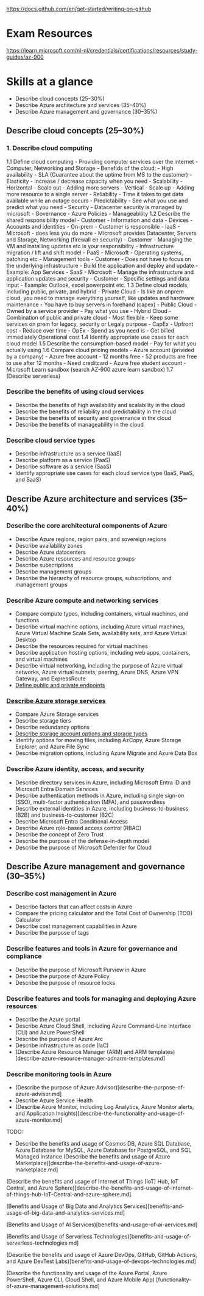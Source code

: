https://docs.github.com/en/get-started/writing-on-github

# Exam Resources

https://learn.microsoft.com/nl-nl/credentials/certifications/resources/study-guides/az-900

# Skills at a glance

- Describe cloud concepts (25–30%)
- Describe Azure architecture and services (35–40%)
- Describe Azure management and governance (30–35%)

## Describe cloud concepts (25–30%)

### 1. Describe cloud computing

1.1 Define cloud computing
    - Providing computer services over the internet
    - Computer, Networking and Storage
    - Benefids of the cloud:
        - High availability
            - SLA (Guarantee about the uptime from MS to the customer)
        - Elasticity
            - Increase / decrease capacity when you need 
        - Scalability
            - Horizontal 
                - Scale out
                - Adding more servers
            - Vertical
                - Scale up
                - Adding more resource to a single server
        - Reliability
            - Time it takes to get data available while an outage occurs 
        - Predictability
            - See what you use and predict what you need
        - Security
            - Datacenter security is managed by microsoft
        - Governance
            - Azure Policies
        - Manageability
1.2 Describe the shared responsibility model
    - Customer
        - Information and data
        - Devices
        - Accounts and identities
    - On-prem
        - Customer is responsible
    - IaaS
        - Microsoft 
            - does less you do more
            - Microsoft provides Datacenter, Servers and Storage, Networking (firewall en security)
        - Customer
            - Managing the VM and installing updates etc is your responsibility
        - Infrastructure migration / lift and shift model
    - PaaS
        - Microsoft
            - Operating systems, patching etc
            - Management tools
        - Customer
            - Does not have to focus on the underlying infrastructure
            - Build the application and deploy and update
        - Example: App Services
    - SaaS
        - Microsoft
            - Manage the infrastructure and application updates and security
        - Customer
            - Specific settings and data input
        - Example: Outlook, excel powerpoint etc.
1.3 Define cloud models, including public, private, and hybrid
    - Private Cloud
        - Is like an onprem cloud, you need to manage everything yourself, like updates and hardware maintenance
        - You have to buy servers in forehand (capex)
    - Public Cloud
        - Owned by a service provider
        - Pay what you use
    - Hybrid Cloud
        - Combination of public and private cloud
        - Most flexible
    - Keep some services on prem for legacy, security or Legaly purpose
    - CapEx
        - Upfront cost
        - Reduce over time
    - OpEx
        - Spend as you need is
        - Get billed immediately
    Operational cost
1.4 Identify appropriate use cases for each cloud model
1.5 Describe the consumption-based model
    - Pay for what you actually using
1.6 Compare cloud pricing models
    - Azure account (privided by a company)
    - Azure free account
        - 12 months free
        - 52 products are free to use after 12 months
        - Need creditcard
    - Azure free student account
    - Microsoft Learn sandbox (search AZ-900 azure learn sandbox)
1.7 (Describe serverless)

### Describe the benefits of using cloud services

- Describe the benefits of high availability and scalability in the cloud
- Describe the benefits of reliability and predictability in the cloud
- Describe the benefits of security and governance in the cloud
- Describe the benefits of manageability in the cloud

### Describe cloud service types

- Describe infrastructure as a service (IaaS)
- Describe platform as a service (PaaS)
- Describe software as a service (SaaS)
- Identify appropriate use cases for each cloud service type (IaaS, PaaS, and SaaS)

## Describe Azure architecture and services (35–40%)

### Describe the core architectural components of Azure

- Describe Azure regions, region pairs, and sovereign regions
- Describe availability zones
- Describe Azure datacenters
- Describe Azure resources and resource groups
- Describe subscriptions
- Describe management groups
- Describe the hierarchy of resource groups, subscriptions, and management groups

### Describe Azure compute and networking services

- Compare compute types, including containers, virtual machines, and functions
- Describe virtual machine options, including Azure virtual machines, Azure Virtual Machine Scale Sets, availability sets, and Azure Virtual Desktop
- Describe the resources required for virtual machines
- Describe application hosting options, including web apps, containers, and virtual machines
- Describe virtual networking, including the purpose of Azure virtual networks, Azure virtual subnets, peering, Azure DNS, Azure VPN Gateway, and ExpressRoute
- [Define public and private endpoints](define-public-and-private-endpoints.md)

### [Describe Azure storage services](describe-azure-storage-services.md)

- Compare Azure Storage services
- Describe storage tiers
- Describe redundancy options
- [Describe storage account options and storage types](describe-storage-account-options-and-storage-types.md)
- Identify options for moving files, including AzCopy, Azure Storage Explorer, and Azure File Sync
- Describe migration options, including Azure Migrate and Azure Data Box

### Describe Azure identity, access, and security

- Describe directory services in Azure, including Microsoft Entra ID and Microsoft Entra Domain Services
- Describe authentication methods in Azure, including single sign-on (SSO), multi-factor authentication (MFA), and passwordless
- Describe external identities in Azure, including business-to-business (B2B) and business-to-customer (B2C)
- Describe Microsoft Entra Conditional Access
- Describe Azure role-based access control (RBAC)
- Describe the concept of Zero Trust
- Describe the purpose of the defense-in-depth model
- Describe the purpose of Microsoft Defender for Cloud

## Describe Azure management and governance (30–35%)

### Describe cost management in Azure

- Describe factors that can affect costs in Azure
- Compare the pricing calculator and the Total Cost of Ownership (TCO) Calculator
- Describe cost management capabilities in Azure
- Describe the purpose of tags

### Describe features and tools in Azure for governance and compliance

- Describe the purpose of Microsoft Purview in Azure
- Describe the purpose of Azure Policy
- Describe the purpose of resource locks

### Describe features and tools for managing and deploying Azure resources

- Describe the Azure portal
- Describe Azure Cloud Shell, including Azure Command-Line Interface (CLI) and Azure PowerShell
- Describe the purpose of Azure Arc
- Describe infrastructure as code (IaC)
- (Describe Azure Resource Manager (ARM) and ARM templates)[describe-azure-resource-manager-adnarm-templates.md]

### Describe monitoring tools in Azure

- (Describe the purpose of Azure Advisor)[describe-the-purpose-of-azure-advisor.md]
- Describe Azure Service Health
- (Describe Azure Monitor, including Log Analytics, Azure Monitor alerts, and Application Insights)[describe-the-functionality-and-usage-of-azure-monitor.md]

TODO:
- Describe the benefits and usage of Cosmos DB, Azure SQL Database, Azure Database for MySQL, Azure Database for PostgreSQL, and SQL Managed Instance
(Describe the benefits and usage of Azure Marketplace)[describe-the-benefits-and-usage-of-azure-marketplace.md]

(Describe the benefits and usage of Internet of Things (IoT) Hub, IoT Central, and Azure Sphere)[describe-the-benefits-and-usage-of-internet-of-things-hub-IoT-Central-and-szure-sphere.md]

(Benefits and Usage of Big Data and Analytics Services)[benefits-and-usage-of-big-data-and-analytics-services.md]

(Benefits and Usage of AI Services)[benefits-and-usage-of-ai-aervices.md]

(Benefits and Usage of Serverless Technologies)[benefits-and-usage-of-serverless-technologies.md]

(Describe the benefits and usage of Azure DevOps, GitHub, GitHub Actions, and Azure DevTest Labs)[benefits-and-usage-of-devops-technologies.md]

(Describe the functionality and usage of the Azure Portal, Azure PowerShell, Azure CLI, Cloud Shell, and Azure Mobile App)
[functionality-of-azure-management-solutions.md]